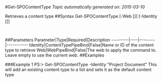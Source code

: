#Get-SPOContentType
*Topic automatically generated on: 2015-03-10*

Retrieves a content type
##Syntax
    Get-SPOContentType [-Web [<WebPipeBind>]] [-Identity [<ContentTypePipeBind>]]

&nbsp;

##Parameters
Parameter|Type|Required|Description
---------|----|--------|-----------
Identity|ContentTypePipeBind|False|Name or ID of the content type to retrieve
Web|WebPipeBind|False|The web to apply the command to. Leave empty to use the current web.
##Examples

###Example 1
    PS:> Get-SPOContentType -Identity "Project Document"
This will add an existing content type to a list and sets it as the default content type
